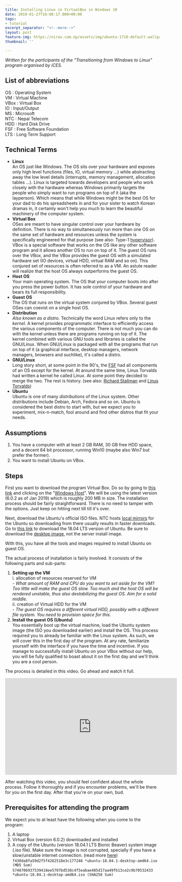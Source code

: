 ```yaml
---
title: Installing Linux in VirtualBox in Windows 10
date: 2019-01-27T16:08:17.000+00:00
tags:
- tutorial
excerpt_separator: "<!--more-->"
layout: post
feature-img: https://nirav.com.np/assets/img/ubuntu-1710-default-wallpaper-artful.jpg
thumbnail: ''

---
```

_Written for the participants of the "Transitioning from Windows to Linux" program organised by iCES._

<!--more-->

## List of abbreviations

OS : Operating System  
VM : Virtual Machine  
VBox : Virtual Box  
IO : Input/Output  
MS : Microsoft  
NTC : Nepal Telecom  
HDD : Hard Disk Drive  
FSF : Free Software Foundation  
LTS : Long Term Support

## Technical Terms

* **Linux**  
  An OS just like Windows. The OS sits over your hardware and exposes only high level functions (files, IO, virtual memory ...) while abstracting away the low level details (interrupts, memory management, allocation tables ...). Linux is targeted towards developers and people who work closely with the hardware whereas Windows primarily targets the people who simply want to run programs on top of it (aka the layperson). Which means that while Windows might be the best OS for your dad to do his spreadsheets in and for your sister to watch Korean dramas in, it certainly won't help you much to learn the beautiful machinery of the computer system.
* **Virtual Box**  
  OSes are meant to have singular control over your hardware by definition. There is no way to simultaneously run more than one OS on the same set of hardware and resources unless the system is specifically engineered for that purpose (see also: Type-1 [hypervisor](https://en.wikipedia.org/wiki/Hypervisor "https://en.wikipedia.org/wiki/Hypervisor")). VBox is a special software that works on the OS like any other software program and it allows another OS to run on top of it. The guest OS runs over the VBox, and the VBox provides the guest OS with a simulated hardware set (IO devices, virtual HDD, virtual RAM and so on). This conjured set of resources is often referred to as a VM. An astute reader will realize that the host OS always outperforms the guest OS.
* **Host OS**  
  Your main operating system. The OS that your computer boots into after you press the power button. It has sole control of your hardware and bears its full responsibility.
* **Guest OS**  
  The OS that runs on the virtual system conjured by VBox. Several guest OSes can coexist on a single host OS.
* **Distribution**  
  _Also known as a distro._ Technically the word Linux refers only to the _kernel._ A kernel provides programmatic interface to efficiently access the various components of the computer. There is not much you can do with the kernel unless there are programs running on top of it. The kernel combined with various GNU tools and libraries is called the GNU/Linux. When GNU/Linux is packaged with all the programs that run on top of it (a graphical interface, desktop managers, network managers, browsers and suchlike), it's called a distro.
* **GNU/Linux**  
  Long story short, at some point in the 90's, the [FSF](https://www.fsf.org/) had all components of an OS except for the kernel. At around the same time, Linus Torvalds had written a kernel he called Linux. At some point they decided to merge the two. The rest is history. (see also: [Richard Stallman](https://en.wikipedia.org/wiki/Richard_Stallman "https://en.wikipedia.org/wiki/Richard_Stallman") and [Linus Torvalds](https://en.wikipedia.org/wiki/Linus_Torvalds "https://en.wikipedia.org/wiki/Linus_Torvalds"))
* **Ubuntu**  
  Ubuntu is one of many _distributions_ of the Linux system. Other distributions include Debian, Arch, Fedora and so on. Ubuntu is considered the best distro to start with, but we expect you to experiment, mix-n-match, fool around and find other distros that fit your needs.

## Assumptions

1. You have a computer with at least 2 GB RAM, 30 GB free HDD space, and a decent 64 bit processor, running Win10 (maybe also Win7 but prefer the former).
2. You want to install Ubuntu on VBox.

## Steps

First you want to download the program Virtual Box. Do so by going to [this link](https://www.virtualbox.org/wiki/Downloads "Virtual box download site") and clicking on the "[Windows Host](https://download.virtualbox.org/virtualbox/6.0.2/VirtualBox-6.0.2-128162-Win.exe "Direct download")". We will be using the latest version (6.0.2 as of Jan 2019) which is roughly 200 MB in size. The installation process should be fairly straightforward. There is no need to tamper with the options. Just keep on hitting next till till it's over.

Next, download the Ubuntu's official ISO files. NTC hosts [local mirrors](http://ubuntu.ntc.net.np) for the Ubuntu so downloading from there usually results in faster downloads. Go to [this link](http://ubuntu.ntc.net.np/ubuntureleases/bionic/) to download the 18.04 LTS version of Ubuntu. Be sure to download the [desktop image](http://ubuntu.ntc.net.np/ubuntureleases/bionic/ubuntu-18.04.1-desktop-amd64.iso), not the server install image.

With this, you have all the tools and images required to install Ubuntu on guest OS.

The actual process of installation is fairly involved. It consists of the following parts and sub-parts:

1. **Setting up the VM**  
   i. allocation of resources reserved for VM  
   \-  _What amount of RAM and CPU do you want to set aside for the VM? Too little will make the guest OS slow. Too much and the host OS will be rendered unstable, thus also destabilizing the guest OS. Aim for a solid middle._  
   ii. creation of Virtual HDD for the VM  
   \-  _The guest OS requires a different virtual HDD, possibly with a different file system. You need to provision space for this._
2. **Install the guest OS (Ubuntu)**  
   You essentially boot up the virtual machine, load the Ubuntu system image (the ISO you downloaded earlier) and install the OS. This process required you to already be familiar with the Linux system. As such, we will cover this in the first day of the program. At any rate, familiarize yourself with the interface if you have the time and incentive. If you manage to successfully install Ubuntu on your VBox without our help, you will be fully qualified to boast about it on the first day and we'll think you are a cool person.

The process is detailed in this video. Go ahead and watch it full.

<iframe width="560" height="315" src="https://www.youtube.com/embed/QbmRXJJKsvs" frameborder="0" allow="accelerometer; autoplay; encrypted-media; gyroscope; picture-in-picture" allowfullscreen></iframe>

After watching this video, you should feel confident about the whole process. Follow it thoroughly and if you encounter problems, we'll be there for you on the first day. After that you're on your own, bud.

## Prerequisites for attending the program

We expect you to at least have the following when you come to the program:

1. A laptop
2. Virtual Box (version 6.0.2) downloaded and installed
3. A copy of the Ubuntu (version 18.04.1 LTS Bionic Beaver) system image (.iso file). Make sure the image is not corrupted, specially if you have a slow/unstable internet connection. (read more [here](https://www.maketecheasier.com/verify-md5-sha-1-sha-256-checksum-windows10/))  
   `f430da8fa59d2f5f4262518e3c177246 *ubuntu-18.04.1-desktop-amd64.iso (MD5 Sum)`  
   `5748706937539418ee5707bd538c4f5eabae485d17aa49fb13ce2c9b70532433 *ubuntu-18.04.1-desktop-amd64.iso (SHA256 Sum)`